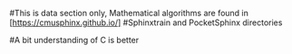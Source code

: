 #This is data section only, Mathematical algorithms are found in [https://cmusphinx.github.io/]
#Sphinxtrain and PocketSphinx directories

#A bit understanding of C is better
